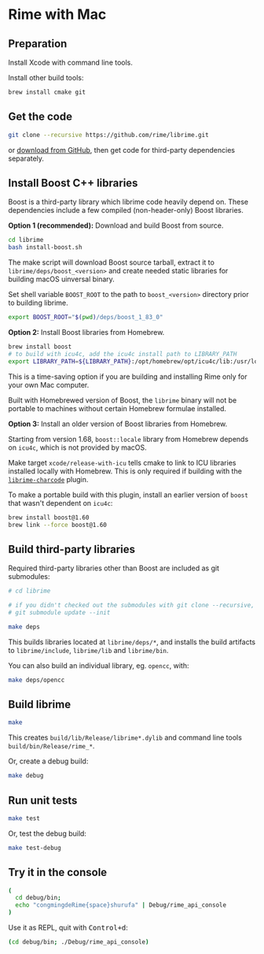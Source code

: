 # Rime with Mac

## Preparation

Install Xcode with command line tools.

Install other build tools:

``` sh
brew install cmake git
```

## Get the code

``` sh
git clone --recursive https://github.com/rime/librime.git
```
or [download from GitHub](https://github.com/rime/librime), then get code for
third-party dependencies separately.

## Install Boost C++ libraries

Boost is a third-party library which librime code heavily depend on.
These dependencies include a few compiled (non-header-only) Boost libraries.

**Option 1 (recommended):** Download and build Boost from source.

``` sh
cd librime
bash install-boost.sh
```

The make script will download Boost source tarball, extract it to
`librime/deps/boost_<version>` and create needed static libraries
for building macOS uinversal binary.

Set shell variable `BOOST_ROOT` to the path to `boost_<version>` directory prior
to building librime.

``` sh
export BOOST_ROOT="$(pwd)/deps/boost_1_83_0"
```

**Option 2:** Install Boost libraries from Homebrew.

``` sh
brew install boost
# to build with icu4c, add the icu4c install path to LIBRARY_PATH
export LIBRARY_PATH=${LIBRARY_PATH}:/opt/homebrew/opt/icu4c/lib:/usr/local/opt/icu4c/lib
```

This is a time-saving option if you are building and installing Rime only for your
own Mac computer.

Built with Homebrewed version of Boost, the `librime` binary will not be
portable to machines without certain Homebrew formulae installed.

**Option 3:** Install an older version of Boost libraries from Homebrew.

Starting from version 1.68, `boost::locale` library from Homebrew depends on
`icu4c`, which is not provided by macOS.

Make target `xcode/release-with-icu` tells cmake to link to ICU libraries
installed locally with Homebrew. This is only required if building with the
[`librime-charcode`](https://github.com/rime/librime-charcode) plugin.

To make a portable build with this plugin, install an earlier version of
`boost` that wasn't dependent on `icu4c`:

``` sh
brew install boost@1.60
brew link --force boost@1.60
```

## Build third-party libraries

Required third-party libraries other than Boost are included as git submodules:

``` sh
# cd librime

# if you didn't checked out the submodules with git clone --recursive, now do:
# git submodule update --init

make deps
```

This builds libraries located at `librime/deps/*`, and installs the build
artifacts to `librime/include`, `librime/lib` and `librime/bin`.

You can also build an individual library, eg. `opencc`, with:

``` sh
make deps/opencc
```

## Build librime

``` sh
make
```
This creates `build/lib/Release/librime*.dylib` and command line tools
`build/bin/Release/rime_*`.

Or, create a debug build:

``` sh
make debug
```

## Run unit tests

``` sh
make test
```

Or, test the debug build:

``` sh
make test-debug
```

## Try it in the console

``` sh
(
  cd debug/bin;
  echo "congmingdeRime{space}shurufa" | Debug/rime_api_console
)
```

Use it as REPL, quit with <kbd>Control+d</kbd>:

``` sh
(cd debug/bin; ./Debug/rime_api_console)
```
